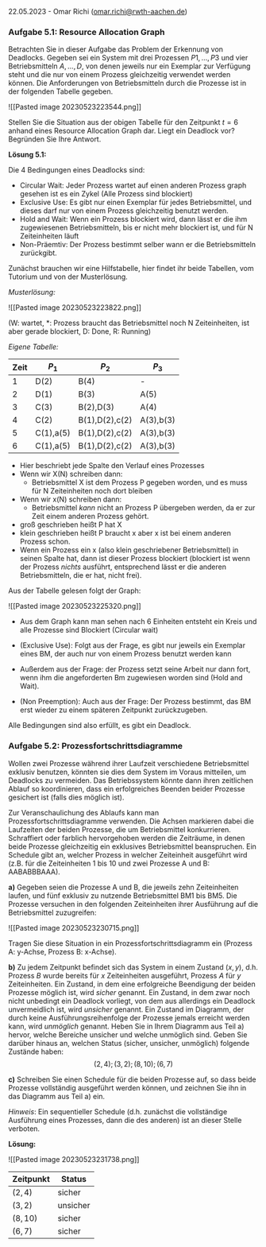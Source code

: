 22.05.2023 - Omar Richi (omar.richi@rwth-aachen.de)

### Aufgabe 5.1: Resource Allocation Graph

Betrachten Sie in dieser Aufgabe das Problem der Erkennung von Deadlocks. Gegeben sei ein System mit drei Prozessen $P1, . . . , P3$ und vier Betriebsmitteln $A, . . . ,D$, von denen jeweils nur ein Exemplar zur Verfügung steht und die nur von einem Prozess gleichzeitig verwendet werden können. Die
Anforderungen von Betriebsmitteln durch die Prozesse ist in der folgenden Tabelle gegeben.

![[Pasted image 20230523223544.png]]

Stellen Sie die Situation aus der obigen Tabelle für den Zeitpunkt $t = 6$ anhand eines Resource Allocation Graph dar. Liegt ein Deadlock vor? Begründen Sie Ihre Antwort.

**Lösung 5.1:**

Die 4 Bedingungen eines Deadlocks sind:

- Circular Wait: Jeder Prozess wartet auf einen anderen Prozess graph gesehen ist es ein Zykel (Alle Prozess sind blockiert)
- Exclusive Use: Es gibt nur einen Exemplar für jedes Betriebsmittel, und dieses darf nur von einem Prozess gleichzeitig benutzt werden.
- Hold and Wait: Wenn ein Prozess blockiert wird, dann lässt er die ihm zugewiesenen Betriebsmitteln, bis er nicht mehr blockiert ist, und für N Zeiteinheiten läuft
- Non-Präemtiv: Der Prozess bestimmt selber wann er die Betriebsmitteln zurückgibt.

Zunächst brauchen wir eine Hilfstabelle, hier findet ihr beide Tabellen, vom Tutorium und von der Musterlösung.

*Musterlösung:* 

![[Pasted image 20230523223822.png]]

(W: wartet, \*: Prozess braucht das Betriebsmittel noch N Zeiteinheiten, ist aber gerade blockiert, D: Done, R: Running)

*Eigene Tabelle:*

| Zeit | $P_1$     | $P_2$          | $P_3$     |
| ---- | --------- | -------------- | --------- |
| 1    | D(2)      | B(4)           | -         |
| 2    | D(1)      | B(3)           | A(5)      |
| 3    | C(3)      | B(2),D(3)      | A(4)      |
| 4    | C(2)      | B(1),D(2),c(2) | A(3),b(3) |
| 5    | C(1),a(5) | B(1),D(2),c(2) | A(3),b(3) |
| 6    | C(1),a(5) | B(1),D(2),c(2) | A(3),b(3) | 

- Hier beschriebt jede Spalte den Verlauf eines Prozesses
- Wenn wir X(N) schreiben dann:
	- Betriebsmittel X ist dem Prozess P gegeben worden, und es muss für N Zeiteinheiten noch dort bleiben
- Wenn wir x(N) schreiben dann:
	- Betriebsmittel *kann* nicht an Prozess P übergeben werden, da er zur Zeit einem anderen Prozess gehört.
- groß geschrieben heißt P hat X
- klein geschrieben heißt P braucht x aber x ist bei einem anderen Prozess schon.
- Wenn ein Prozess ein x (also klein geschriebener Betriebsmittel) in seinen Spalte hat, dann ist dieser Prozess blockiert (blockiert ist wenn der Prozess *nichts* ausführt, entsprechend lässt er die anderen Betriebsmitteln, die er hat, nicht frei).

Aus der Tabelle gelesen folgt der Graph:

![[Pasted image 20230523225320.png]]

- Aus dem Graph kann man sehen nach 6 Einheiten entsteht ein Kreis und alle Prozesse sind Blockiert (Circular wait)

- (Exclusive Use): Folgt aus der Frage, es gibt nur jeweils ein Exemplar eines BM, der auch nur von einem Prozess benutzt werden kann
- Außerdem aus der Frage: der Prozess setzt seine Arbeit nur dann fort, wenn ihm die angeforderten Bm zugewiesen worden sind (Hold and Wait).
- (Non Preemption): Auch aus der Frage: Der Prozess bestimmt, das BM erst wieder zu einem späteren Zeitpunkt zurückzugeben.

Alle Bedingungen sind also erfüllt, es gibt ein Deadlock.

### Aufgabe 5.2: Prozessfortschrittsdiagramme

Wollen zwei Prozesse während ihrer Laufzeit verschiedene Betriebsmittel exklusiv benutzen, könnten sie dies dem System im Voraus mitteilen, um Deadlocks zu vermeiden. Das Betriebssystem könnte dann ihren zeitlichen Ablauf so koordinieren, dass ein erfolgreiches Beenden beider Prozesse gesichert ist (falls dies möglich ist).

Zur Veranschaulichung des Ablaufs kann man Prozessfortschrittsdiagramme verwenden. Die Achsen markieren dabei die Laufzeiten der beiden Prozesse, die um Betriebsmittel konkurrieren. Schraffiert oder farblich hervorgehoben werden die Zeiträume, in denen beide Prozesse gleichzeitig ein exklusives Betriebsmittel beanspruchen. Ein Schedule gibt an, welcher Prozess in welcher Zeiteinheit ausgeführt wird (z.B. für die Zeiteinheiten 1 bis 10 und zwei Prozesse A und B: AABABBBAAA).

**a)** Gegeben seien die Prozesse A und B, die jeweils zehn Zeiteinheiten laufen, und fünf exklusiv zu nutzende Betriebsmittel BM1 bis BM5. Die Prozesse versuchen in den folgenden Zeiteinheiten ihrer Ausführung auf die Betriebsmittel zuzugreifen:

![[Pasted image 20230523230715.png]]

Tragen Sie diese Situation in ein Prozessfortschrittsdiagramm ein (Prozess A: y-Achse, Prozess B: x-Achse).

**b)** Zu jedem Zeitpunkt befindet sich das System in einem Zustand $(x, y)$, d.h. Prozess $B$ wurde bereits für $x$ Zeiteinheiten ausgeführt, Prozess $A$ für $y$ Zeiteinheiten. Ein Zustand, in dem eine erfolgreiche Beendigung der beiden Prozesse möglich ist, wird _sicher_ genannt. Ein Zustand, in dem zwar noch nicht unbedingt ein Deadlock vorliegt, von dem aus allerdings ein Deadlock unvermeidlich ist, wird _unsicher_ genannt. Ein Zustand im Diagramm, der durch keine Ausführungsreihenfolge der Prozesse jemals erreicht werden kann, wird _unmöglich_ genannt. Heben Sie in Ihrem Diagramm aus Teil a) hervor, welche Bereiche unsicher und welche unmöglich sind. Geben Sie darüber hinaus an, welchen Status (sicher, unsicher, unmöglich) folgende Zustände haben:
$$(2, 4); (3, 2); (8, 10); (6, 7)$$

**c)** Schreiben Sie einen Schedule für die beiden Prozesse auf, so dass beide Prozesse vollständig ausgeführt werden können, und zeichnen Sie ihn in das Diagramm aus Teil a) ein. 

*Hinweis*: Ein sequentieller Schedule (d.h. zunächst die vollständige Ausführung eines Prozesses,
dann die des anderen) ist an dieser Stelle verboten.

**Lösung:**

![[Pasted image 20230523231738.png]]

| Zeitpunkt | Status   |
| --------- | -------- |
| $(2,4)$   | sicher   |
| $(3,2)$   | unsicher |
| $(8,10)$  | sicher   |
| $(6,7)$   | sicher   |
